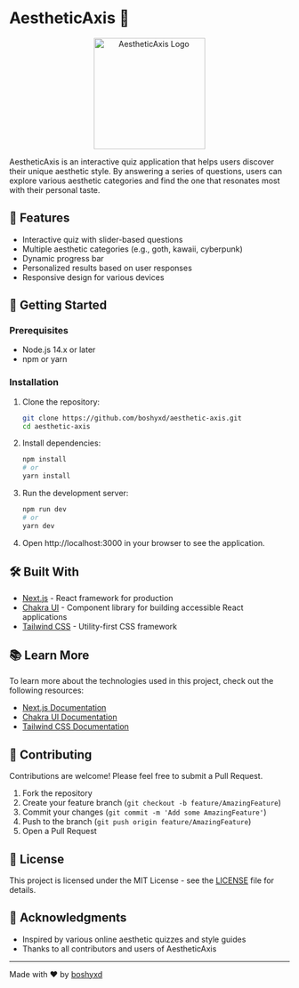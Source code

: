# AestheticAxis 🎨

<div align="center">
  <img src="https://your-logo-url-here.com" alt="AestheticAxis Logo" width="200" height="200">
</div>

AestheticAxis is an interactive quiz application that helps users discover their unique aesthetic style. By answering a series of questions, users can explore various aesthetic categories and find the one that resonates most with their personal taste.

## 🌟 Features

- Interactive quiz with slider-based questions
- Multiple aesthetic categories (e.g., goth, kawaii, cyberpunk)
- Dynamic progress bar
- Personalized results based on user responses
- Responsive design for various devices

## 🚀 Getting Started

### Prerequisites

- Node.js 14.x or later
- npm or yarn

### Installation

1. Clone the repository:
   ```bash
   git clone https://github.com/boshyxd/aesthetic-axis.git
   cd aesthetic-axis
   ```
2. Install dependencies:
    ```bash
    npm install
    # or
    yarn install
    ```
3. Run the development server:
    ```bash
    npm run dev
    # or
    yarn dev
    ```
4. Open http://localhost:3000 in your browser to see the application.


## 🛠️ Built With

- [Next.js](https://nextjs.org/) - React framework for production
- [Chakra UI](https://chakra-ui.com/) - Component library for building accessible React applications
- [Tailwind CSS](https://tailwindcss.com/) - Utility-first CSS framework

## 📚 Learn More

To learn more about the technologies used in this project, check out the following resources:

- [Next.js Documentation](https://nextjs.org/docs)
- [Chakra UI Documentation](https://chakra-ui.com/docs/getting-started)
- [Tailwind CSS Documentation](https://tailwindcss.com/docs)

## 🤝 Contributing

Contributions are welcome! Please feel free to submit a Pull Request.

1. Fork the repository
2. Create your feature branch (`git checkout -b feature/AmazingFeature`)
3. Commit your changes (`git commit -m 'Add some AmazingFeature'`)
4. Push to the branch (`git push origin feature/AmazingFeature`)
5. Open a Pull Request

## 📄 License

This project is licensed under the MIT License - see the [LICENSE](LICENSE) file for details.

## 🙏 Acknowledgments

- Inspired by various online aesthetic quizzes and style guides
- Thanks to all contributors and users of AestheticAxis

---

Made with ❤️ by [boshyxd](https://github.com/boshyxd)
